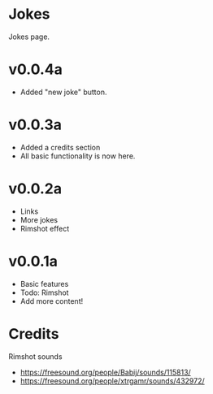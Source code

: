 # Jokes
Jokes page.

# v0.0.4a
* Added "new joke" button.

# v0.0.3a
* Added a credits section
* All basic functionality is now here.

# v0.0.2a
* Links
* More jokes
* Rimshot effect

# v0.0.1a
* Basic features
* Todo: Rimshot
* Add more content!

# Credits
Rimshot sounds
* https://freesound.org/people/Babij/sounds/115813/
* https://freesound.org/people/xtrgamr/sounds/432972/